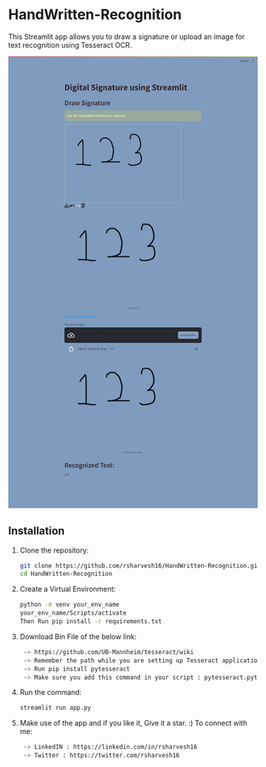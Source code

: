 # HandWritten-Recognition
This Streamlit app allows you to draw a signature or upload an image for text recognition using Tesseract OCR.

![Streamlit OCR App](HandWritten-Recogniton.png)

## Installation

1. Clone the repository:

   ```bash
   git clone https://github.com/rsharvesh16/HandWritten-Recognition.git
   cd HandWritten-Recognition
2. Create a Virtual Environment:
   ```bash
   python -m venv your_env_name
   your_env_name/Scripts/activate
   Then Run pip install -r requirements.txt
3. Download Bin File of the below link:
   ```bash
    -> https://github.com/UB-Mannheim/tesseract/wiki
    -> Remember the path while you are setting up Tesseract application
    -> Run pip install pytesseract
    -> Make sure you add this command in your script : pytesseract.pytesseract.tesseract_cmd = r'C:\Users\USER\AppData\Local\Tesseract-OCR\tesseract.exe' (Your path may vary, Choose the Correct Path)

4. Run the command:
   ```bash
   streamlit run app.py

5. Make use of the app and if you like it, Give it a star. :) To connect with me:
   ```bash
    -> LinkedIN : https://linkedin.com/in/rsharvesh16
    -> Twitter : https://twitter.com/rsharvesh16
  
